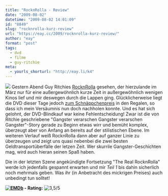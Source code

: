 ```yaml
---
title: "RocknRolla - Review"
date: "2009-08-02"
datetime: "2009-08-02 14:01:09"
id: "8849"
slug: "rocknrolla-kurz-review"
url: "https://eay.cc/2009/rocknrolla-kurz-review/"
author: "eay"
format: "post"
tags:
  - dvd
  - filme
  - guy-ritchie
meta:
  - yourls_shorturl: "http://eay.li/k4"
---
```


![](https://eay.cc/uploads/2009/rocknrolla.jpg) Gestern Abend Guy Ritchies [RocknRolla](http://www.imdb.com/title/tt1032755/) gesehen, der hierzulande im März nur für eine außergewöhnlich kurze Zeit in außergewöhnlich wenigen Kinos lief und mir deswegen durch die Lappen ging. Glücklicherweise liegt die DVD dieser Tage jedoch [zum Schnäppchenpreis](http://www.amazon.de/exec/obidos/ASIN/B001XUR6P8/eayznet-21) in den Regalen, so dass ich mein Versäumnis nun doch nachholen konnte. Und es hat sich gelohnt, der DVD-Blindkauf war keine Fehlentscheidung! Zwar ist die von Ritchie geschriebene "Gangster verarschen Gangster verarschen Gangster"-Story gerade zu Beginn etwas wirr und bemüht komplex, überzeugt aber von Anfang an bereits auf der stilistischen Ebene. Im weiteren Verlauf weiß RocknRolla dann aber auf ganzer Linie zu überzeugen und zeigt uns quasi nebenbei die zwei besten Geldtransportüberfälle der letzen Zeit. Wer skurrile Gangster-Geschichten mag, wird auch hieran seinen Spaß haben.

Die in der letzten Szene angekündigte Fortsetzung "The Real RocknRolla" werde ich jedenfalls gespannt erwarten und mir _Teil 1_ bis dahin sicherlich noch mehrmals geben. Was ihr (in Anbetracht des mickrigen Preises) auch unbedingt tun solltet!

 **[![EMDb](/uploads/pages/emdb/emdb_mini.gif)](http://eay.cc/emdb/) - Rating:** ![3,5/5](/uploads/pages/emdb/s_3-5.gif)

